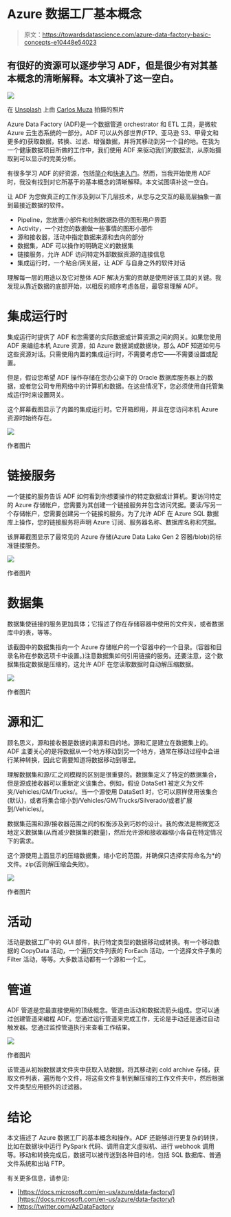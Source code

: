 # Azure 数据工厂基本概念

> 原文：<https://towardsdatascience.com/azure-data-factory-basic-concepts-e10448e54023>

## 有很好的资源可以逐步学习 ADF，但是很少有对其基本概念的清晰解释。本文填补了这一空白。

![](img/0d46ea614e679c951310e8cc73d882bb.png)

在 [Unsplash](https://unsplash.com/s/photos/data-factory?utm_source=unsplash&utm_medium=referral&utm_content=creditCopyText) 上由 [Carlos Muza](https://unsplash.com/@kmuza?utm_source=unsplash&utm_medium=referral&utm_content=creditCopyText) 拍摄的照片

Azure Data Factory (ADF)是一个数据管道 orchestrator 和 ETL 工具，是微软 Azure 云生态系统的一部分。ADF 可以从外部世界(FTP、亚马逊 S3、甲骨文和更多的)获取数据，转换、过滤、增强数据，并将其移动到另一个目的地。在我为一个健康数据项目所做的工作中，我们使用 ADF 来驱动我们的数据流，从原始摄取到可以显示的完美分析。

有很多学习 ADF 的好资源，包括[简介](https://docs.microsoft.com/en-us/azure/data-factory/introduction)和[快速入门](https://docs.microsoft.com/en-us/azure/data-factory/quickstart-create-data-factory-portal)。然而，当我开始使用 ADF 时，我没有找到对它所基于的基本概念的清晰解释。本文试图填补这一空白。

让 ADF 为您做真正的工作涉及到以下几层技术，从您与之交互的最高层抽象一直到最接近数据的软件。

*   Pipeline，您放置小部件和绘制数据路径的图形用户界面
*   Activity，一个对您的数据做一些事情的图形小部件
*   源和接收器，活动中指定数据来源和去向的部分
*   数据集，ADF 可以操作的明确定义的数据集
*   链接服务，允许 ADF 访问特定外部数据资源的连接信息
*   集成运行时，一个粘合/网关层，让 ADF 与自身之外的软件对话

理解每一层的用途以及它对整体 ADF 解决方案的贡献是使用好该工具的关键。我发现从靠近数据的底部开始，以相反的顺序考虑各层，最容易理解 ADF。

# 集成运行时

集成运行时提供了 ADF 和您需要的实际数据或计算资源之间的网关。如果您使用 ADF 来编组本机 Azure 资源，如 Azure 数据湖或数据块，那么 ADF 知道如何与这些资源对话。只需使用内置的集成运行时，不需要考虑它——不需要设置或配置。

但是，假设您希望 ADF 操作存储在您办公桌下的 Oracle 数据库服务器上的数据，或者您公司专用网络中的计算机和数据。在这些情况下，您必须使用自托管集成运行时来设置网关。

这个屏幕截图显示了内置的集成运行时。它开箱即用，并且在您访问本机 Azure 资源时始终存在。

![](img/b86dc503fde869079eaf0d95334d3202.png)

作者图片

# 链接服务

一个链接的服务告诉 ADF 如何看到你想要操作的特定数据或计算机。要访问特定的 Azure 存储帐户，您需要为其创建一个链接服务并包含访问凭据。要读/写另一个存储帐户，您需要创建另一个链接的服务。为了允许 ADF 在 Azure SQL 数据库上操作，您的链接服务将声明 Azure 订阅、服务器名称、数据库名称和凭据。

该屏幕截图显示了最常见的 Azure 存储(Azure Data Lake Gen 2 容器/blob)的标准链接服务。

![](img/4bb493a5cb2107474a7c139ea1ff36b7.png)

作者图片

# 数据集

数据集使链接的服务更加具体；它描述了你在存储容器中使用的文件夹，或者数据库中的表，等等。

该截图中的数据集指向一个 Azure 存储帐户的一个容器中的一个目录。(容器和目录名称在参数选项卡中设置。)注意数据集如何引用链接的服务。还要注意，这个数据集指定数据是压缩的，这允许 ADF 在您读取数据时自动解压缩数据。

![](img/b4c0622f3de80e6038b6ca6e8b335684.png)

作者图片

# 源和汇

顾名思义，源和接收器是数据的来源和目的地。源和汇是建立在数据集上的。ADF 主要关心的是将数据从一个地方移动到另一个地方，通常在移动过程中会进行某种转换，因此它需要知道将数据移动到哪里。

理解数据集和源/汇之间模糊的区别是很重要的。数据集定义了特定的数据集合，但是源或接收器可以重新定义该集合。例如，假设 DataSet1 被定义为文件夹/Vehicles/GM/Trucks/。当一个源使用 DataSet1 时，它可以原样使用该集合(默认)，或者将集合缩小到/Vehicles/GM/Trucks/Silverado/或者扩展到/Vehicles/。

数据集范围和源/接收器范围之间的权衡涉及到巧妙的设计。我的做法是稍微宽泛地定义数据集(从而减少数据集的数量)，然后允许源和接收器缩小各自在特定情况下的需求。

这个源使用上面显示的压缩数据集，缩小它的范围，并确保只选择实际命名为*的文件。zip(否则解压缩会失败)。

![](img/c5252016b60a4c3143c7d2162e7b73ab.png)

作者图片

# 活动

活动是数据工厂中的 GUI 部件，执行特定类型的数据移动或转换。有一个移动数据的 CopyData 活动，一个遍历文件列表的 ForEach 活动，一个选择文件子集的 Filter 活动，等等。大多数活动都有一个源和一个汇。

# 管道

ADF 管道是您最直接使用的顶级概念。管道由活动和数据流箭头组成。您可以通过创建管道来编程 ADF。您通过运行管道来完成工作，无论是手动还是通过自动触发器。您通过监控管道执行来查看工作结果。

![](img/897a268b013d2a52b349bc528136612d.png)

作者图片

该管道从初始数据湖文件夹中获取入站数据，将其移动到 cold archive 存储，获取文件列表，遍历每个文件，将这些文件复制到解压缩的工作文件夹中，然后根据文件类型应用额外的过滤器。

# 结论

本文描述了 Azure 数据工厂的基本概念和操作。ADF 还能够进行更复杂的转换，比如在数据块中运行 PySpark 代码、调用自定义虚拟机、进行 webhook 调用等。移动和转换完成后，数据可以被传送到各种目的地，包括 SQL 数据库、普通文件系统和出站 FTP。

有关更多信息，请参见:

*   [https://docs.microsoft.com/en-us/azure/data-factory/](https://docs.microsoft.com/en-us/azure/data-factory/)
*   https://twitter.com/AzDataFactory